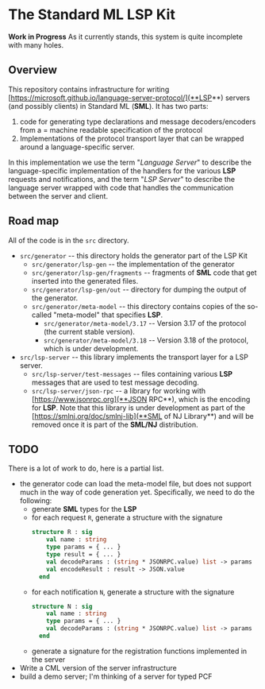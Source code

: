 # The Standard ML LSP Kit

**Work in Progress**
As it currently stands, this system is quite incomplete with many holes.

## Overview

This repository contains infrastructure for writing [https://microsoft.github.io/language-server-protocol/](**LSP**)
servers (and possibly clients) in Standard ML (**SML**).  It has two parts:
1. code for generating type declarations and message decoders/encoders from a =
   machine readable specification of the protocol
2. Implementations of the protocol transport layer that can be wrapped around a
   language-specific server.

In this implementation we use the term "*Language Server*" to describe the
language-specific implementation of the handlers for the various **LSP** requests
and notifications, and the term "*LSP Server*" to describe the language server
wrapped with code that handles the communication between the server and client.

## Road map

All of the code is in the `src` directory.

* `src/generator` -- this directory holds the generator part of the LSP Kit
  * `src/generator/lsp-gen` -- the implementation of the generator
  * `src/generator/lsp-gen/fragments` -- fragments of **SML** code that get inserted
    into the generated files.
  * `src/generator/lsp-gen/out` -- directory for dumping the output of the generator.
  * `src/generator/meta-model` -- this directory contains copies of the so-called
    "meta-model" that specifies **LSP**.
    * `src/generator/meta-model/3.17` -- Version 3.17 of the protocol (the current
      stable version).
    * `src/generator/meta-model/3.18` -- Version 3.18 of the protocol, which is
      under development.
* `src/lsp-server` -- this library implements the transport layer for a LSP
  server.
  * `src/lsp-server/test-messages` -- files containing various **LSP** messages
    that are used to test message decoding.
  * `src/lsp-server/json-rpc` -- a library for working with
    [https://www.jsonrpc.org](**JSON RPC**), which is the encoding for **LSP**.
    Note that this library is under development as part of the
    [https://smlnj.org/doc/smlnj-lib](**SML of NJ Library**) and will be removed
    once it is part of the **SML/NJ** distribution.

## TODO

There is a lot of work to do, here is a partial list.

* the generator code can load the meta-model file, but does not support
  much in the way of code generation yet.  Specifically, we need to do
  the following:
  * generate **SML** types for the **LSP**
  * for each request `R`, generate a structure with the signature
    ```sml
    structure R : sig
        val name : string
        type params = { ... }
        type result = { ... }
        val decodeParams : (string * JSONRPC.value) list -> params
        val encodeResult : result -> JSON.value
      end
    ```
  * for each notification `N`, generate a structure with the signature
    ```sml
    structure N : sig
        val name : string
        type params = { ... }
        val decodeParams : (string * JSONRPC.value) list -> params
      end
    ```
  * generate a signature for the registration functions implemented
    in the server
* Write a CML version of the server infrastructure
* build a demo server; I'm thinking of a server for typed PCF
